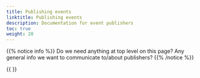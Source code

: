 ```yaml
---
title: Publishing events
linktitle: Publishing events
description: Documentation for event publishers
toc: true
weight: 20
---
```



{{% notice info %}}
Do we need anything at top level on this page? 
Any general info we want to communicate to/about publishers? 
{{% /notice %}}

{{ <children/> }}
